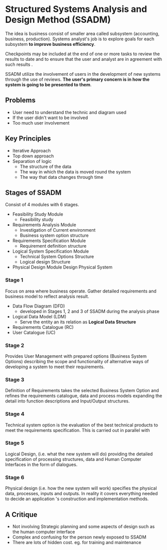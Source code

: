 # Structured Systems Analysis and Design Method (SSADM)

The idea is business consist of smaller area called subsystem (accounting, business, production). Systems analyst's job is to explore goals for each subsystem __to improve business efficiency__.

Checkpoints may be included at the end of one or more tasks to review the results to date and to ensure that the user and analyst are in agreement with such results .

SSADM utilize the involvement of users in the development of new systems through the use of reviews. __The user's primary concern is in how the system is going to be presented to them__.

## Problems

- User need to understand the technic and diagram used
- If the user didn't want to be involved
- Too much user involvement

## Key Principles

- Iterative Approach
- Top down approach
- Separation of logic
  - The structure of the data
  - The way in which the data is moved round the system
  - The way that data changes through time

## Stages of SSADM

Consist of 4 modules with 6 stages.

- Feasibility Study Module
  - Feasibility study
- Requirements Analysis Module
  - Investigation of Current environment
  - Business system option structure
- Requirements Specification Module
  - Requirement definition structure
- Logical System Specification Module
  - Technical System Options Structure
  - Logical design Structure
- Physical Design Module
   Design Physical System

### Stage 1

Focus on area where business operate. Gather detailed requirements and business model to reflect analysis result.

- Data Flow Diagram (DFD)
  - developed in Stages 1, 2 and 3 of SSADM during the analysis phase
- Logical Data Model (LDM)
  - Serve the entity an its relation as __Logical Data Structure__
- Requirements Catalogue (RC)
- User Catalogue (UC)

### Stage 2

Provides User Management with prepared options (Business System
Options) describing the scope and functionality of alternative ways of developing a system to meet their requirements.

### Stage 3

Definition of Requirements takes the selected Business System Option and refines the requirements catalogue, data and process models expanding the detail into function descriptions and Input/Output structures.

### Stage 4

Technical system option is the evaluation of the best technical products to meet the requirements specification. This is carried out in parallel with

### Stage 5

Logical Design, (i.e. what the new system will do) providing the
detailed specification of processing structures, data and Human
Computer Interfaces in the form of dialogues.

### Stage 6

Physical design (i.e. how the new system will work) specifies the
physical data, processes, inputs and outputs. In reality it covers everything needed to decide an application 's construction and implementation methods.

## A Critique

- Not involving Strategic planning and some aspects of design such as the human computer interface
- Complex and confusing for the person newly exposed to SSADM
- There are lots of hidden cost. eg. for training and maintenance
